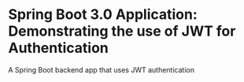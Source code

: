 # Spring Boot 3.0 Application: Demonstrating the use of JWT for Authentication
A Spring Boot backend app that uses JWT authentication
